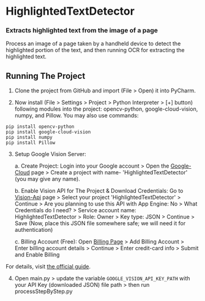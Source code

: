 # HighlightedTextDetector
### Extracts highlighted text from the image of a page

Process an image of a page taken by a handheld device to detect the highlighted portion of the text, and then running OCR for extracting the highlighted text.

## Running The Project

1. Clone the project from GitHub and import (File > Open) it into PyCharm.

2. Now install (File > Settings > Project > Python Interpreter > [+] button) following modules into the project: opencv-python, google-cloud-vision, numpy, and Pillow. You may also use commands:
```
pip install opencv-python 
pip install google-cloud-vision
pip install numpy
pip install Pillow
```

3. Setup Google Vision Server:
 
    a. Create Project: Login into your Google account > Open the [Google-Cloud](https://console.cloud.google.com/projectselector2/home/dashboard) page > Create a project with name- 'HighlightedTextDetector' (you may give any name).
 
    b. Enable Vision API for The Project & Download Credentials: Go to [Vision-Api](https://console.cloud.google.com/flows/enableapi?apiid=vision.googleapis.com) page > Select your project 'HighlightedTextDetector' > Continue > Are you planning to use this API with App Engine: No > What Credentials do I need? > Service account name: HighlightedTextDetector > Role: Owner > Key type: JSON > Continue > Save (Now, place this JSON file somewhere safe; we will need it for authentication)

    c.  Billing Account (Free): Open [Billing Page](https://console.cloud.google.com/billing) > Add Billing Account > Enter billing account details > Continue > Enter credit-card info > Submit and Enable Billing

For details, visit [the official guide](https://cloud.google.com/vision/docs/quickstart#set_up_a_google_cloud_vision_api_project).

4. Open main.py > update the variable `GOOGLE_VISION_API_KEY_PATH` with your API Key (downloaded JSON) file path > then run processStepByStep.py
